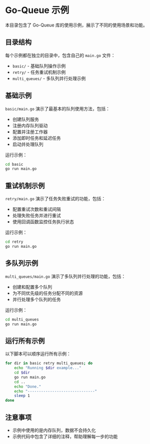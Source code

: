 # Go-Queue 示例

本目录包含了 Go-Queue 库的使用示例，展示了不同的使用场景和功能。

## 目录结构

每个示例都在独立的目录中，包含自己的 `main.go` 文件：

- `basic/` - 基础队列操作示例
- `retry/` - 任务重试机制示例
- `multi_queues/` - 多队列并行处理示例

## 基础示例

`basic/main.go` 演示了最基本的队列使用方法，包括：

- 创建队列服务
- 注册内存队列驱动
- 配置并注册工作器
- 添加即时任务和延迟任务
- 启动并处理队列

运行示例：

```bash
cd basic
go run main.go
```

## 重试机制示例

`retry/main.go` 演示了任务失败重试的功能，包括：

- 配置重试次数和重试间隔
- 处理失败任务并进行重试
- 使用回调函数监控任务执行状态

运行示例：

```bash
cd retry
go run main.go
```

## 多队列示例

`multi_queues/main.go` 演示了多队列并行处理的功能，包括：

- 创建和配置多个队列
- 为不同优先级的任务分配不同的资源
- 并行处理多个队列的任务

运行示例：

```bash
cd multi_queues
go run main.go
```

## 运行所有示例

以下脚本可以顺序运行所有示例：

```bash
for dir in basic retry multi_queues; do
    echo "Running $dir example..."
    cd $dir
    go run main.go
    cd ..
    echo "Done."
    echo "------------------------------"
    sleep 1
done
```

## 注意事项

- 示例中使用的是内存队列，数据不会持久化
- 示例代码中包含了详细的注释，帮助理解每一步的功能